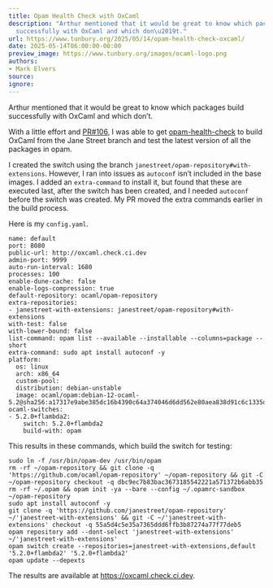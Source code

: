 ```yaml
---
title: Opam Health Check with OxCaml
description: "Arthur mentioned that it would be great to know which packages build
  successfully with OxCaml and which don\u2019t."
url: https://www.tunbury.org/2025/05/14/opam-health-check-oxcaml/
date: 2025-05-14T06:00:00-00:00
preview_image: https://www.tunbury.org/images/ocaml-logo.png
authors:
- Mark Elvers
source:
ignore:
---
```


<p>Arthur mentioned that it would be great to know which packages build successfully with OxCaml and which don’t.</p>

<p>With a little effort and <a href="https://github.com/ocurrent/opam-health-check/pull/106">PR#106</a>, I was able to get <a href="https://github.com/ocurrent/opam-health-check">opam-health-check</a> to build OxCaml from the Jane Street branch and test the latest version of all the packages in opam.</p>

<p>I created the switch using the branch <code class="language-plaintext highlighter-rouge">janestreet/opam-repository#with-extensions</code>. However, I ran into issues as <code class="language-plaintext highlighter-rouge">autoconf</code> isn’t included in the base images. I added an <code class="language-plaintext highlighter-rouge">extra-command</code> to install it, but found that these are executed last, after the switch has been created, and I needed <code class="language-plaintext highlighter-rouge">autoconf</code> before the switch was created. My PR moved the extra commands earlier in the build process.</p>

<p>Here is my <code class="language-plaintext highlighter-rouge">config.yaml</code>.</p>

<div class="language-plaintext highlighter-rouge"><div class="highlight"><pre class="highlight"><code>name: default
port: 8080
public-url: http://oxcaml.check.ci.dev
admin-port: 9999
auto-run-interval: 1680
processes: 100
enable-dune-cache: false
enable-logs-compression: true
default-repository: ocaml/opam-repository
extra-repositories:
- janestreet-with-extensions: janestreet/opam-repository#with-extensions
with-test: false
with-lower-bound: false
list-command: opam list --available --installable --columns=package --short
extra-command: sudo apt install autoconf -y
platform:
  os: linux
  arch: x86_64
  custom-pool:
  distribution: debian-unstable
  image: ocaml/opam:debian-12-ocaml-5.2@sha256:a17317e9abe385dc16b4390c64a374046d6dd562e80aea838d91c6c1335da357
ocaml-switches:
- 5.2.0+flambda2:
    switch: 5.2.0+flambda2
    build-with: opam
</code></pre></div></div>

<p>This results in these commands, which build the switch for testing:</p>

<div class="language-plaintext highlighter-rouge"><div class="highlight"><pre class="highlight"><code>sudo ln -f /usr/bin/opam-dev /usr/bin/opam
rm -rf ~/opam-repository &amp;&amp; git clone -q 'https://github.com/ocaml/opam-repository' ~/opam-repository &amp;&amp; git -C ~/opam-repository checkout -q dbc9ec7b83bac3673185542221a571372b6abb35
rm -rf ~/.opam &amp;&amp; opam init -ya --bare --config ~/.opamrc-sandbox ~/opam-repository
sudo apt install autoconf -y
git clone -q 'https://github.com/janestreet/opam-repository'  ~/'janestreet-with-extensions' &amp;&amp; git -C ~/'janestreet-with-extensions' checkout -q 55a5d4c5e35a7365ddd6ffb3b87274a77f77deb5
opam repository add --dont-select 'janestreet-with-extensions' ~/'janestreet-with-extensions'
opam switch create --repositories=janestreet-with-extensions,default '5.2.0+flambda2' '5.2.0+flambda2'
opam update --depexts
</code></pre></div></div>

<p>The results are available at <a href="https://oxcaml.check.ci.dev">https://oxcaml.check.ci.dev</a>.</p>
